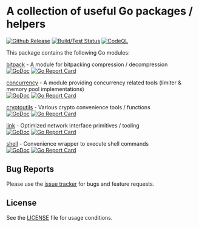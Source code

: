 A collection of useful Go packages / helpers
===========
[![Github Release](https://img.shields.io/github/release/fako1024/gotools.svg)](https://github.com/fako1024/gotools/releases)
[![Build/Test Status](https://github.com/fako1024/gotools/workflows/Go/badge.svg)](https://github.com/fako1024/gotools/actions?query=workflow%3AGo)
[![CodeQL](https://github.com/fako1024/gotools/actions/workflows/codeql-analysis.yml/badge.svg)](https://github.com/fako1024/gotools/actions/workflows/codeql-analysis.yml)

This package contains the following Go modules:

[bitpack](./bitpack) - A module for bitpacking compression / decompression\
[![GoDoc](https://godoc.org/github.com/fako1024/gotools/bitpack?status.svg)](https://godoc.org/github.com/fako1024/gotools/bitpack/)
[![Go Report Card](https://goreportcard.com/badge/github.com/fako1024/gotools/bitpack)](https://goreportcard.com/report/github.com/fako1024/gotools/bitpack)

[concurrency](./concurrency) - A module providing concurrency related tools (limiter & memory pool implementations)\
[![GoDoc](https://godoc.org/github.com/fako1024/gotools/concurrency?status.svg)](https://godoc.org/github.com/fako1024/gotools/concurrency/)
[![Go Report Card](https://goreportcard.com/badge/github.com/fako1024/gotools/concurrency)](https://goreportcard.com/report/github.com/fako1024/gotools/concurrency)

[cryptoutils](./cryptoutils) - Various crypto convenience tools / functions\
[![GoDoc](https://godoc.org/github.com/fako1024/gotools/cryptoutils?status.svg)](https://godoc.org/github.com/fako1024/gotools/cryptoutils/)
[![Go Report Card](https://goreportcard.com/badge/github.com/fako1024/gotools/cryptoutils)](https://goreportcard.com/report/github.com/fako1024/gotools/cryptoutils)

[link](./link) - Optimized network interface primitives / tooling\
[![GoDoc](https://godoc.org/github.com/fako1024/gotools/link?status.svg)](https://godoc.org/github.com/fako1024/gotools/link/)
[![Go Report Card](https://goreportcard.com/badge/github.com/fako1024/gotools/link)](https://goreportcard.com/report/github.com/fako1024/gotools/link)

[shell](./shell) - Convenience wrapper to execute shell commands\
[![GoDoc](https://godoc.org/github.com/fako1024/gotools/shell?status.svg)](https://godoc.org/github.com/fako1024/gotools/shell/)
[![Go Report Card](https://goreportcard.com/badge/github.com/fako1024/gotools/shell)](https://goreportcard.com/report/github.com/fako1024/gotools/shell)

Bug Reports
-----------
Please use the [issue tracker](https://github.com/fako1024/gotools/issues) for bugs and feature requests.

License
-----------
See the [LICENSE](./LICENSE) file for usage conditions.
